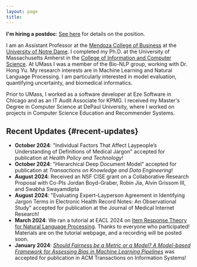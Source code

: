 ```yaml
---
layout: page
title:  
---
```


**I'm hiring a postdoc**: [See here](/hiring) for details on the position. 

I am an Assistant Professor at the [Mendoza College of Business](https://mendoza.nd.edu) at the [University of Notre Dame](https://www.nd.edu).
I completed my Ph.D. at the University of Massachusetts Amherst in the [College of Information and Computer Science](https://cics.umass.edu).
At UMass I was a member of the Bio-NLP group, working with Dr. Hong Yu.
My research interests are in Machine Learning and Natural Language Processing.
I am particularly interested in model evaluation, quantifying uncertainty, and biomedical informatics.

Prior to UMass, I worked as a software developer at Eze Software in Chicago and as an IT Audit Associate for KPMG.
I received my Master's Degree in Computer Science at DePaul University, where I worked on projects in Computer Science Education and Recommender Systems.


## Recent Updates {#recent-updates}

- **October 2024**: "Individual Factors That Affect Laypeople’s Understanding of Definitions of Medical Jargon" accepted for publication at *Health Policy and Technology*!
- **October 2024**: "Hierarchical Deep Document Model" accepted for publication at *Transactions on Knowledge and Data Engineering*!
- **August 2024**: Received an NSF CISE grant on a Collaborative Research Proposal with Co-PIs Jordan Boyd-Graber, Robin Jia, Alvin Grissom III, and Swabha Swayamdipta
- **August 2024**: "Evaluating Expert–Layperson Agreement in Identifying Jargon Terms in Electronic Health Record Notes: An Observational Study" accepted for publication at the Journal of Medical Internet Research!
- **March 2024**: We ran a tutorial at EACL 2024 on [Item Response Theory for Natural Language Processing](https://eacl2024irt.github.io/). Thanks to everyone who participated! Materials are on the tutorial webpage, and a recording will be posted soon.
- **January 2024**: [*Should Fairness be a Metric or a Model? A Model-based Framework for Assessing Bias in Machine Learning Pipelines*](https://dl.acm.org/doi/10.1145/3641276) was accepted for publication in ACM Transactions on Information Systems!


